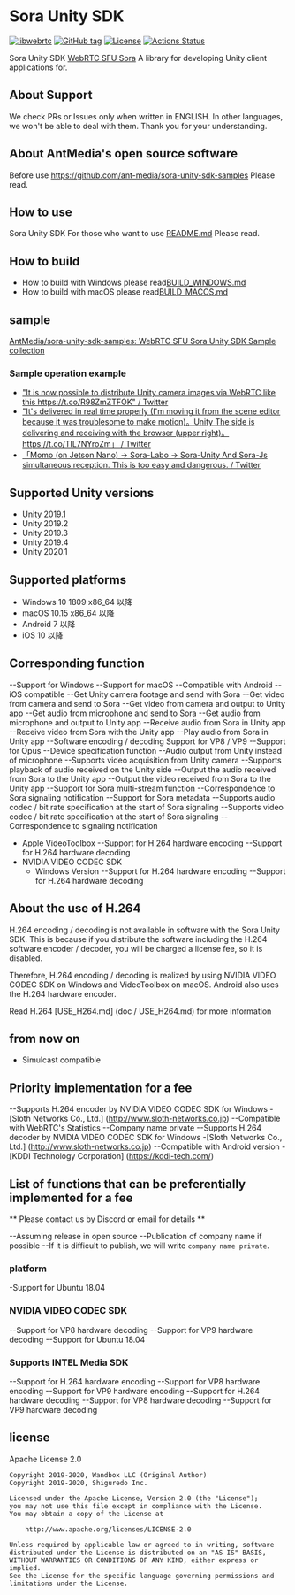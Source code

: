 # Sora Unity SDK

[![libwebrtc](https://img.shields.io/badge/libwebrtc-m87.4280-blue.svg)](https://chromium.googlesource.com/external/webrtc/+/branch-heads/4280)
[![GitHub tag](https://img.shields.io/github/tag/shiguredo/sora-unity-sdk.svg)](https://github.com/shiguredo/sora-unity-sdk)
[![License](https://img.shields.io/badge/License-Apache%202.0-blue.svg)](https://opensource.org/licenses/Apache-2.0)
[![Actions Status](https://github.com/shiguredo/sora-unity-sdk/workflows/build/badge.svg)](https://github.com/shiguredo/sora-unity-sdk/actions)

Sora Unity SDK [WebRTC SFU Sora](https://sora.shiguredo.jp/) A library for developing Unity client applications for.

## About Support

We check PRs or Issues only when written in ENGLISH.
In other languages, we won't be able to deal with them. Thank you for your understanding.

## About AntMedia's open source software

Before use https://github.com/ant-media/sora-unity-sdk-samples Please read.

## How to use

Sora Unity SDK For those who want to use [README.md](SORA-README.md) Please read.

## How to build

- How to build with Windows please read[BUILD_WINDOWS.md](doc/BUILD_WINDOWS.md)
- How to build with macOS please read[BUILD_MACOS.md](doc/BUILD_MACOS.md) 

## sample

[AntMedia/sora\-unity\-sdk\-samples: WebRTC SFU Sora Unity SDK Sample collection](https://github.com/ant-media/sora-unity-sdk-samples)

### Sample operation example

- [ "It is now possible to distribute Unity camera images via WebRTC like this https://t\.co/R98ZmZTFOK" / Twitter](https://twitter.com/melponn/status/1193406538494275592?s=20)
- ["It's delivered in real time properly (I'm moving it from the scene editor because it was troublesome to make motion)。Unity The side is delivering and receiving with the browser (upper right)。 https://t\.co/TIL7NYroZm」 / Twitter](https://twitter.com/melponn/status/1193411591183552512?s=20)
- [「Momo (on Jetson Nano) -> Sora-Labo -> Sora-Unity And Sora-Js simultaneous reception. This is too easy and dangerous.  / Twitter](https://twitter.com/izmhrats/status/1203299775354851328?s=20)

## Supported Unity versions

- Unity 2019.1
- Unity 2019.2
- Unity 2019.3
- Unity 2019.4
- Unity 2020.1

## Supported platforms

- Windows 10 1809 x86_64 以降
- macOS 10.15 x86_64 以降
- Android 7 以降
- iOS 10 以降

## Corresponding function

--Support for Windows
--Support for macOS
--Compatible with Android
--iOS compatible
--Get Unity camera footage and send with Sora
--Get video from camera and send to Sora
--Get video from camera and output to Unity app
--Get audio from microphone and send to Sora
--Get audio from microphone and output to Unity app
--Receive audio from Sora in Unity app
--Receive video from Sora with the Unity app
--Play audio from Sora in Unity app
--Software encoding / decoding Support for VP8 / VP9
--Support for Opus
--Device specification function
--Audio output from Unity instead of microphone
--Supports video acquisition from Unity camera
--Supports playback of audio received on the Unity side
--Output the audio received from Sora to the Unity app
--Output the video received from Sora to the Unity app
--Support for Sora multi-stream function
--Correspondence to Sora signaling notification
--Support for Sora metadata
--Supports audio codec / bit rate specification at the start of Sora signaling
--Supports video codec / bit rate specification at the start of Sora signaling
--Correspondence to signaling notification

- Apple VideoToolbox
    --Support for H.264 hardware encoding
    --Support for H.264 hardware decoding
- NVIDIA VIDEO CODEC SDK
    - Windows Version
       --Support for H.264 hardware encoding
       --Support for H.264 hardware decoding

##  About the use of H.264

H.264 encoding / decoding is not available in software with the Sora Unity SDK.
This is because if you distribute the software including the H.264 software encoder / decoder, you will be charged a license fee, so it is disabled.

Therefore, H.264 encoding / decoding is realized by using NVIDIA VIDEO CODEC SDK on Windows and VideoToolbox on macOS. Android also uses the H.264 hardware encoder.

Read H.264 [USE_H264.md] (doc / USE_H264.md) for more information

## from now on

- Simulcast compatible

## Priority implementation for a fee

--Supports H.264 encoder by NVIDIA VIDEO CODEC SDK for Windows
    -[Sloth Networks Co., Ltd.] (http://www.sloth-networks.co.jp)
--Compatible with WebRTC's Statistics
    --Company name private
--Supports H.264 decoder by NVIDIA VIDEO CODEC SDK for Windows
    -[Sloth Networks Co., Ltd.] (http://www.sloth-networks.co.jp)
--Compatible with Android version
    -[KDDI Technology Corporation] (https://kddi-tech.com/)

## List of functions that can be preferentially implemented for a fee

** Please contact us by Discord or email for details **

--Assuming release in open source
--Publication of company name if possible
--If it is difficult to publish, we will write `company name private`.

### platform

-Support for Ubuntu 18.04

### NVIDIA VIDEO CODEC SDK

--Support for VP8 hardware decoding
--Support for VP9 hardware decoding
--Support for Ubuntu 18.04

### Supports INTEL Media SDK

--Support for H.264 hardware encoding
--Support for VP8 hardware encoding
--Support for VP9 hardware encoding
--Support for H.264 hardware decoding
--Support for VP8 hardware decoding
--Support for VP9 hardware decoding

## license

Apache License 2.0

```
Copyright 2019-2020, Wandbox LLC (Original Author)
Copyright 2019-2020, Shiguredo Inc.

Licensed under the Apache License, Version 2.0 (the "License");
you may not use this file except in compliance with the License.
You may obtain a copy of the License at

    http://www.apache.org/licenses/LICENSE-2.0

Unless required by applicable law or agreed to in writing, software
distributed under the License is distributed on an "AS IS" BASIS,
WITHOUT WARRANTIES OR CONDITIONS OF ANY KIND, either express or implied.
See the License for the specific language governing permissions and
limitations under the License.
```
